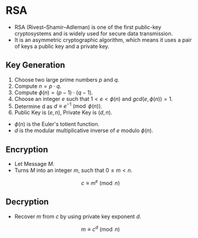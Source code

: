 # RSA
- RSA (Rivest–Shamir–Adleman) is one of the first public-key cryptosystems and is widely used for secure data transmission.
- It is an asymmetric cryptographic algorithm, which means it uses a pair of keys a public key and a private key.

## Key Generation
1. Choose two large prime numbers $p$ and $q$.
2. Compute $n = p \cdot q$.
3. Compute $\phi(n) = (p - 1) \cdot (q - 1)$.
4. Choose an integer $e$ such that $1 < e < \phi(n)$ and $gcd(e, \phi(n)) = 1$.
5. Determine d as $d \equiv e^{−1} \pmod{\phi(n)}$.
6. Public Key is $(e, n)$, Private Key is $(d, n)$.

- $\phi(n)$ is the Euler's totient function.
- $d$ is the modular multiplicative inverse of $e$ modulo $\phi(n)$.

## Encryption
- Let Message $M$.
- Turns $M$ into an integer $m$, such that $0 ≤ m < n$.

$$
c \equiv m^{e} \pmod{n}
$$

## Decryption
- Recover $m$ from $c$ by using private key exponent $d$.

$$
m \equiv c^{d} \pmod{n}
$$


